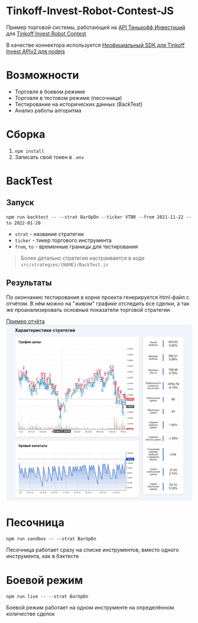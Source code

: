 # Tinkoff-Invest-Robot-Contest-JS
Пример торговой системы, работающей на [API Тинькофф Инвестиций](https://tinkoff.github.io/investAPI/) для [Tinkoff Invest Robot Contest](https://github.com/Tinkoff/invest-robot-contest)

В качестве коннектора используется [Неофициальный SDK для Tinkoff Invest APIv2 для nodejs](https://github.com/betslus1/unofficial-tinkoff-invest-api_v2-lazy-sdk-NODEJS)

# Возможности
- Торговля в боевом режиме
- Торговля в тестовом режиме (песочница)
- Тестирование на исторических данных (BackTest)
- Анализ работы алгоритма

# Сборка
1. `npm install`
2. Записать свой токен в `.env`

# BackTest
## Запуск
```
npm run backtest -- --strat BarUpDn --ticker VTBR --from 2021-11-22 --to 2022-01-20
```
- `strat` - название стратегии
- `ticker` - тикер торгового инструмента
- `from`, `to` - временные границы для тестирования
> Более детально стратегия настраивается в коде `src/strategies/{NAME}/BackTest.js`

## Результаты
По окончанию тестирования в корне проекта генерируется html-файл с отчётом. В нём можно на "живом" графике отследить все сделки, а так же проанализировать основные показатели торговой стратегии

[Пример отчёта](https://htmlpreview.github.io/?https://github.com/egogoger/Tinkoff-Invest-Robot-Contest-JS/blob/master/examples/BarUpDn/example_report.html)
![backtest report example](examples/BarUpDn/report.jpg)

# Песочница
```
npm run sandbox -- --strat BarUpDn
```
Песочница работает сразу на списке инструментов, вместо одного инструмента, как в бэктесте

# Боевой режим
```
npm run live -- --strat BarUpDn
```
Боевой режим работает на одном инструменте на определённом количестве сделок
